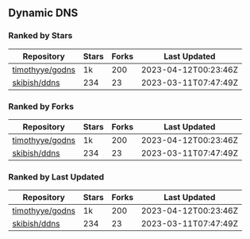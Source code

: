 ## Dynamic DNS

### Ranked by Stars

| Repository | Stars | Forks | Last Updated |
|------------|-------|-------|--------------|
| [timothyye/godns](https://github.com/timothyye/godns) | 1k | 200 | 2023-04-12T00:23:46Z |
| [skibish/ddns](https://github.com/skibish/ddns) | 234 | 23 | 2023-03-11T07:47:49Z |

### Ranked by Forks

| Repository | Stars | Forks | Last Updated |
|------------|-------|-------|--------------|
| [timothyye/godns](https://github.com/timothyye/godns) | 1k | 200 | 2023-04-12T00:23:46Z |
| [skibish/ddns](https://github.com/skibish/ddns) | 234 | 23 | 2023-03-11T07:47:49Z |

### Ranked by Last Updated

| Repository | Stars | Forks | Last Updated |
|------------|-------|-------|--------------|
| [timothyye/godns](https://github.com/timothyye/godns) | 1k | 200 | 2023-04-12T00:23:46Z |
| [skibish/ddns](https://github.com/skibish/ddns) | 234 | 23 | 2023-03-11T07:47:49Z |

